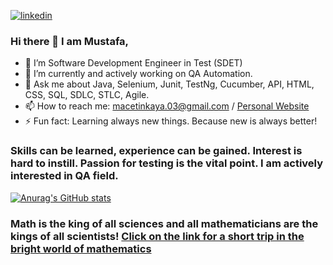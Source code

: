 [![linkedin](https://img.shields.io/badge/Linkedin-000000?style=for-the-badge&logo=Linkedin&logoColor=white)](https://linkedin.com/in/mustafa-çetinkaya-b61741216)  
### Hi there 👋 I am Mustafa,

- 🔭 I’m Software Development Engineer in Test (SDET)
- 🌱 I’m currently and actively working on QA Automation.
- 💬 Ask me about Java, Selenium, Junit, TestNg, Cucumber, API, HTML, CSS, SQL, SDLC, STLC, Agile.
- 📫 How to reach me: macetinkaya.03@gmail.com / [Personal Website](https://mustafaalicetinkaya.w3spaces.com)
- ⚡ Fun fact: Learning always new things. Because new is always better!

### Skills can be learned, experience can be gained. Interest is hard to instill. Passion for testing is the vital point. I am actively interested in QA field. 

[![Anurag's GitHub stats](https://github-readme-stats.vercel.app/api?username=MustafaAliCetinkaya)](https://github.com/MustafaAliCetinkaya/github-readme-stats)


### Math is the king of all sciences and all mathematicians are the kings of all scientists! [Click on the link for a short trip in the bright world of mathematics](https://mustafaalicetinkaya.github.io/MustafaAliCetinkaya/index.html)
